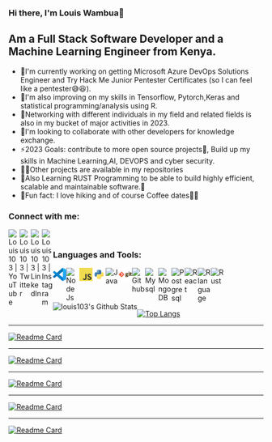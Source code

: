 ### Hi there, I'm Louis Wambua👋 

## Am a Full Stack Software Developer and a Machine Learning Engineer from Kenya.
- 🌱I'm currently working on getting Microsoft Azure DevOps Solutions Engineer and Try Hack Me Junior Pentester Certificates (so I can feel like a pentester😅😆).
- 🌱I'm also improving on my skills in Tensorflow, Pytorch,Keras and statistical programming/analysis using R.
- 🌱Networking with different individuals in my field and related fields is also in my bucket of major activities in 2023.
- 👯I'm looking to collaborate with other developers for knowledge exchange.
- ⚡2023 Goals: contribute to more open source projects🥅, Build up my skills in Machine Learning,AI, DEVOPS and cyber security.
- 👨‍💻Other projects are available in my repositories
- 🧨Also Learning RUST Programming to be able to build highly efficient, scalable and maintainable software.🙌
- 🌱Fun fact: I love hiking and of course Coffee dates🤣🤣

### Connect with me:

[<img align="left" alt="Louis103 | YouTube" width="22px" src="https://cdn.jsdelivr.net/npm/simple-icons@v3/icons/youtube.svg" />][youtube]
[<img align="left" alt="Louis103 | Twitter" width="22px" src="https://cdn.jsdelivr.net/npm/simple-icons@v3/icons/twitter.svg" />][twitter]
[<img align="left" alt="Louis103 | LinkedIn" width="22px" src="https://cdn.jsdelivr.net/npm/simple-icons@v3/icons/linkedin.svg" />][linkedin]
[<img align="left" alt="Louis103 | Instagram" width="22px" src="https://cdn.jsdelivr.net/npm/simple-icons@v3/icons/instagram.svg" />][instagram]

<br />

### Languages and Tools:

<img align="left" alt="Visual Studio Code" width="26px" src="https://raw.githubusercontent.com/github/explore/80688e429a7d4ef2fca1e82350fe8e3517d3494d/topics/visual-studio-code/visual-studio-code.png" />
<img align="left" alt="Node Js" width="26px" src="https://cdn.jsdelivr.net/gh/devicons/devicon/icons/nodejs/nodejs-original.svg" />
<img align="left" alt="Javascript" width="26px" src="https://raw.githubusercontent.com/github/explore/80688e429a7d4ef2fca1e82350fe8e3517d3494d/topics/javascript/javascript.png" />
<img align="left" alt="Python" width="26px" src="https://raw.githubusercontent.com/github/explore/80688e429a7d4ef2fca1e82350fe8e3517d3494d/topics/python/python.png" />
<img align="left" alt="Java" width="26px" src="https://freepngimg.com/thumb/java/3-2-java-free-download-png.png" />
<img align="left" alt="Git Control" width="26px" src="https://raw.githubusercontent.com/github/explore/80688e429a7d4ef2fca1e82350fe8e3517d3494d/topics/git/git.png" />
<img align="left" alt="Github" width="26px" src="https://user-images.githubusercontent.com/3369400/139448065-39a229ba-4b06-434b-bc67-616e2ed80c8f.png" />
<img align="left" alt="Mysql" width="26px" src="https://cdn.jsdelivr.net/gh/devicons/devicon/icons/mysql/mysql-original.svg" />
<img align="left" alt="MongoDB" width="26px" src="https://cdn.jsdelivr.net/gh/devicons/devicon/icons/mongodb/mongodb-original.svg" />
<img align="left" alt="Postgresql" width="26px" src="https://www.postgresql.org/media/img/about/press/elephant.png" />
<img align="left" alt="React" width="26px" src="https://cdn.jsdelivr.net/gh/devicons/devicon/icons/react/react-original.svg" />
<img align="left" alt="Rlanguage" width="26px" src="https://upload.wikimedia.org/wikipedia/commons/thumb/1/1b/R_logo.svg/724px-R_logo.svg.png?20160212050515" />
<img align="left" alt="Rust" width="26px" src="https://upload.wikimedia.org/wikipedia/commons/d/d5/Rust_programming_language_black_logo.svg" />

<br />
<br />
<img align="left" alt="louis103's Github Stats" src="https://github-readme-stats.vercel.app/api?username=louis103&show_icons=true&hide_border=true&theme=radical"/>

<br />
<br />

[![Top Langs](https://github-readme-stats.vercel.app/api/top-langs/?username=louis103&layout=compact)](https://github.com/anuraghazra/github-readme-stats)

---

[![Readme Card](https://github-readme-stats.vercel.app/api/pin/?username=louis103&repo=Dataframe-viewer)](https://github.com/louis103/Dataframe-viewer)

---
[![Readme Card](https://github-readme-stats.vercel.app/api/pin/?username=louis103&repo=Twitter-Sentiment-Analysis)](https://github.com/louis103/Twitter-Sentiment-Analysis)

---
[![Readme Card](https://github-readme-stats.vercel.app/api/pin/?username=louis103&repo=Fake-URL-Predictor-WebApp-Files)](https://github.com/louis103/Fake-URL-Predictor-WebApp-Files)

---
[![Readme Card](https://github-readme-stats.vercel.app/api/pin/?username=louis103&repo=FAST-API-Tutorial)](https://github.com/louis103/FAST-API-Tutorial)

---
[![Readme Card](https://github-readme-stats.vercel.app/api/pin/?username=louis103&repo=Python-Flask-Shop-API )](https://github.com/louis103/Python-Flask-Shop-API)

[website]: https://fakeurlpredictor.herokuapp.com/
[ytplaylist]: https://www.youtube.com/playlist?list=PLyjVytqeU0gVd7AV3koMN-dXbG-OuF6_2
[youtube]: https://www.youtube.com/channel/UCtRJ9ZehnIURqqARLS9PSiQ
[twitter]: https://twitter.com/luideveloper
[linkedin]: https://www.linkedin.com/in/louis-wambua-5a6b91226/
[instagram]: https://www.instagram.com/wambualouis/
